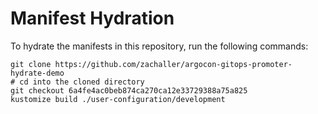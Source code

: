 # Manifest Hydration

To hydrate the manifests in this repository, run the following commands:

```shell
git clone https://github.com/zachaller/argocon-gitops-promoter-hydrate-demo
# cd into the cloned directory
git checkout 6a4fe4ac0beb874ca270ca12e33729388a75a825
kustomize build ./user-configuration/development
```
